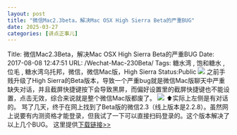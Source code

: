```yaml
---
layout: post
title: "微信Mac2.3beta，解决Mac OSX High Sierra Beta的严重BUG"
date: 2025-03-27
categories: [讲点正事儿]
---
```


Title: 微信Mac2.3Beta，解决Mac OSX High Sierra Beta的严重BUG
Date: 2017-08-08 12:47:51
URL: /Wechat-Mac-230Beta/
Tags: 糖水湾 , 饱和糖水 , 位毛 , 糖水湾乌托邦，微信，微信Mac版，High Sierra
Status:Public
![](http://img.weimao.me/2019-05-21-031957.jpg)
之前手贱升级了High Sierra的Beta版本，导致一个严重bug就是微信Mac版聊天中严重缺失对话，并且截屏快捷键按下会导致黑屏，而偏好设置里的截屏快捷键也不能设置，点击无效，综合来说就是整个微信Mac版都废了。
![](http://img.weimao.me/2019-05-21-031959.jpg)
⬆️实际上左侧是有对话的。
骂了几天，终于在网上找到了Beta版的微信2.3（线上版本是2.2.8）。虽然网上说要有内测资格才能登录，但我试了一下可以直接扫码登录的。这个版本解决了以上几个BUG。
这里提供[下载链接>>](http://weimaoblog.qiniudn.com/wechat-9252-1501143620.dmg)